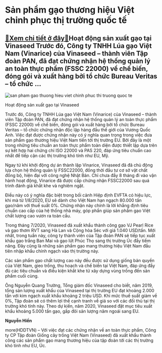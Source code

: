 Sản phẩm gạo thương hiệu Việt chinh phục thị trường quốc tế
===========================================================

[:gift:Xem chi tiết ở đây:gift:](https://hddtvn.com/san-pham-gao-thuong-hieu-viet-chinh-phuc-thi-truong-quoc-te/)Hoạt động sản xuất gạo tại Vinaseed Trước đó, Công ty TNHH Lúa gạo Việt Nam (Vinarice) của Vinaseed – thành viên Tập đoàn PAN, đã đạt chứng nhận hệ thống quản lý an toàn thực phẩm (FSSC 22000) về chế biến, đóng gói và xuất hàng bởi tổ chức Bureau Veritas – tổ chức …
--------------------------------------------------------------------------------------------------------------------------------------------------------------------------------------------------------------------------------------------------------------------------





![san pham gao thuong hieu viet chinh phuc thi truong quoc te](https://haiquanonline.com.vn/stores/news_dataimages/hiennt/082020/18/11/1246_HoYt_YYng_sYn_xuYt_tYi_Vinaseed..jpg?rt=20200818112601 "Sản phẩm gạo thương hiệu Việt chinh phục thị trường quốc tế")


Hoạt động sản xuất gạo tại Vinaseed



Trước đó, Công ty TNHH Lúa gạo Việt Nam (Vinarice) của Vinaseed – thành viên Tập đoàn PAN, đã đạt chứng nhận hệ thống quản lý an toàn thực phẩm (FSSC 22000) về chế biến, đóng gói và xuất hàng bởi tổ chức Bureau Veritas – tổ chức chứng nhận độc lập hàng đầu thế giới của Vương Quốc Anh. Việc đạt được chứng nhận này có ý nghĩa quan trọng trong việc đưa sản phẩm gạo thương hiệu Việt Nam tiến tới thị trường EU. Bởi đây là một trong những tiêu chuẩn an toàn thực phẩm toàn diện được thiết lập dựa trên sự kết hợp hai chứng chỉ ISO 22000 và PAS 220, đáp ứng tiêu chuẩn cao nhất để tiếp cận các thị trường khó tính như EU, Mỹ.


Ngay từ khi khởi động dự án thành lập Vinarice, Vinaseed đã đã chủ động lựa chọn hệ thống quản lý FSSC22000, đồng thời đầu tư cơ sở vật chất đồng bộ, hiện đại với công nghệ Nhật Bản. Chỉ chưa đầy 8 tháng đi vào vận hành hoạt động, Vinarice đã được cấp chứng nhận FSSC22000 sau quá trình đánh giá khắt khe và nghiêm ngặt.


Điều này có ý nghĩa đặc biệt trong bối cảnh Hiệp định EVFTA có hiệu lực, khi mà từ 1/8/2020, EU sẽ dành cho Việt Nam hạn ngạch 80.000 tấn gạo/năm với thuế suất 0%. Chứng nhận này chính là lời khẳng định tiêu chuẩn cao cấp của hệ thống nhà máy, góp phần giúp sản phẩm gạo Việt chất lượng cao vươn ra toàn cầu.


Trong tháng 7/2020, Vinaseed đã xuất khẩu thành công gạo VJ Pearl Rice và gạo thơm RVT sang Hà Lan và Cộng hòa Séc với giá 1.040 USD/tấn. Mới nhất, trong tuần này, công ty thành viên của Tập đoàn PAN sẽ tiếp tục xuất khẩu gạo trắng Ban Mai và gạo lứt Phúc Thọ sang thị trường Úc đầy tiềm năng. Đây cũng là những sản phẩm gạo mang thương hiệu Việt Nam đầu tiên nhập khẩu chính ngạch vào thị trường này.


Các sản phẩm gạo chất lượng cao này đều được sử dụng giống bản quyền của Việt Nam, gieo trồng, thu hoạch và chế biến tại Việt Nam, đáp ứng đầy đủ các tiêu chuẩn và điều kiện khắt khe từ xây dựng vùng trồng đến sản phẩm cuối cùng.


Ông Nguyễn Quang Trường, Tổng giám đốc Vinaseed cho biết, năm 2019, tổng sản lượng xuất khẩu của Vinaseed tại thị trường EU đạt khoảng 2.000 tấn với kim ngạch xuất khẩu khoảng 2 triệu USD. Khi mức thuế suất giảm về 0%, Tập đoàn sẽ có thêm lợi thế cạnh tranh về giá so với các đối thủ tại thị trường khó tính này. Theo dự kiến, năm 2020, Vinaseed đặt mục tiêu xuất khẩu khoảng 5.000 tấn gạo, gấp đôi sản lượng năm ngoái sang EU.




**Nguyễn Hiền**



more(HDDTVN) – Với việc đạt các chứng nhận về an toàn thực phẩm, Công ty CP Tập đoàn Giống cây trồng Việt Nam (Vinaseed) đã xuất khẩu thành công các sản phẩm gạo mang thương hiệu của tập đoàn tới các thị trường khó tính như EU, Úc.

